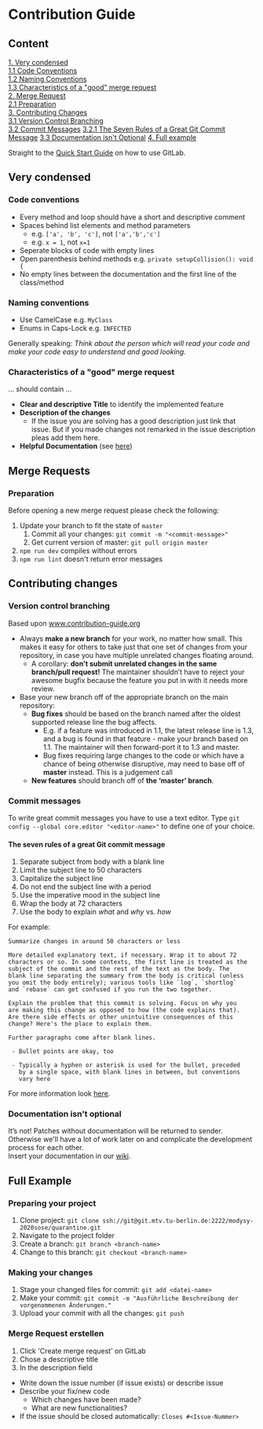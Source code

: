# Contribution Guide
## Content
[1. Very condensed](#very-condensed)  
[1.1 Code Conventions](#code-conventions)  
[1.2 Naming Conventions](#naming-conventions)  
[1.3 Characteristics of a "good" merge request](#characteristics-of-a-good-merge-request)  
[2. Merge Request](#merge-requests)  
[2.1 Preparation](#preparation)  
[3. Contributing Changes](#contributing-changes)  
[3.1 Version Control Branching](#version-control-branching)  
[3.2 Commit Messages](#commit-messages)
[3.2.1 The Seven Rules of a Great Git Commit Message](#the-seven-rules-of-a-great-git-commit-message)
[3.3 Documentation isn't Optional](#documentation-isnt-optional)
[4. Full example](#full-example)  

Straight to the [Quick Start Guide](https://git.mtv.tu-berlin.de/modysy-2020sose/quarantine/-/wikis/intern/Quick-Start-Guide) on how to use GitLab.

## Very condensed
### Code conventions
* Every method and loop should have a short and descriptive comment
* Spaces behind list elements and method parameters
  * e.g. `['a', 'b', 'c']`, not `['a','b','c']`
  * e.g. `x = 1`, not `x=1`
* Seperate blocks of code with empty lines
* Open parenthesis behind methods e.g. `private setupCollision(): void {`
* No empty lines between the documentation and the first line of the class/method

### Naming conventions
* Use CamelCase e.g. `MyClass`
* Enums in Caps-Lock e.g. `INFECTED`

Generally speaking: _Think about the person which will read your code and make your code easy to understend and good looking._

### Characteristics of a "good" merge request
... should contain ...
* __Clear and descriptive Title__ to identify the implemented feature
* __Description of the changes__
  * If the issue you are solving has a good description just link that issue. But if you made changes not remarked in the issue description pleas add them here.
* __Helpful Documentation__ (see [here](#documentation-isnt-optional))


## Merge Requests
### Preparation
Before opening a new merge request please check the following:
1. Update your branch to fit the state of `master`
	1. Commit all your changes: `git commit -m "<commit-message>"`
	2. Get current version of master: `git pull origin master`
2. `npm run dev` compiles without errors
3. `npm run lint` doesn't return error messages

## Contributing changes
### Version control branching

Based upon <a href="www.contribution-guide.org">www.contribution-guide.org</a>

* Always __make a new branch__ for your work, no matter how small. This makes it easy for others to take just that one set of changes from your repository, in case you have multiple unrelated changes floating around.
  * A corollary: __don’t submit unrelated changes in the same branch/pull request!__ The maintainer shouldn’t have to reject your awesome bugfix because the feature you put in with it needs more review.
* Base your new branch off of the appropriate branch on the main repository:
  * __Bug fixes__ should be based on the branch named after the oldest supported release line the bug affects.
    * E.g. if a feature was introduced in 1.1, the latest release line is 1.3, and a bug is found in that feature - make your branch based on 1.1. The maintainer will then forward-port it to 1.3 and master.
    * Bug fixes requiring large changes to the code or which have a chance of being otherwise disruptive, may need to base off of __master__ instead. This is a judgement call 
  * __New features__ should branch off of __the ‘master’ branch__.

### Commit messages

To write great commit messages you have to use a text editor. Type `git config --global core.editor "<editor-name>"` to define one of your choice.

#### The seven rules of a great Git commit message
1. Separate subject from body with a blank line
2. Limit the subject line to 50 characters
3. Capitalize the subject line
4. Do not end the subject line with a period
5. Use the imperative mood in the subject line
6. Wrap the body at 72 characters
7. Use the body to explain _what_ and _why_ vs. _how_

For example:

```
Summarize changes in around 50 characters or less

More detailed explanatory text, if necessary. Wrap it to about 72
characters or so. In some contexts, the first line is treated as the
subject of the commit and the rest of the text as the body. The
blank line separating the summary from the body is critical (unless
you omit the body entirely); various tools like `log`, `shortlog`
and `rebase` can get confused if you run the two together.

Explain the problem that this commit is solving. Focus on why you
are making this change as opposed to how (the code explains that).
Are there side effects or other unintuitive consequences of this
change? Here's the place to explain them.

Further paragraphs come after blank lines.

 - Bullet points are okay, too

 - Typically a hyphen or asterisk is used for the bullet, preceded
   by a single space, with blank lines in between, but conventions
   vary here

```

For more information look [here](https://chris.beams.io/posts/git-commit/).

### Documentation isn't optional
It’s not! Patches without documentation will be returned to sender. Otherwise we'll have a lot of work later on and complicate the development process for each other.  
Insert your documentation in our [wiki](https://git.mtv.tu-berlin.de/modysy-2020sose/quarantine/-/wikis/Documentations).



## Full Example
### Preparing your project
1. Clone project: `git clone ssh://git@git.mtv.tu-berlin.de:2222/modysy-2020sose/quarantine.git`
2. Navigate to the project folder
3. Create a branch: `git branch <branch-name>`
4. Change to this branch: `git checkout <branch-name>` 

### Making your changes
1. Stage your changed files for commit: `git add <datei-name>`
2. Make your commit: `git commit -m "Ausführliche Beschreibung der vorgenommenen Änderungen."`
3. Upload your commit with all the changes: `git push`

### Merge Request erstellen
1. Click 'Create merge request' on GitLab
2. Chose a descriptive title
3. In the description field
  * Write down the issue number (if issue exists) or describe issue
  * Describe your fix/new code
    * Which changes have been made?
    * What are new functionalities?
  * If the issue should be closed automatically: `Closes #<Issue-Nummer>`